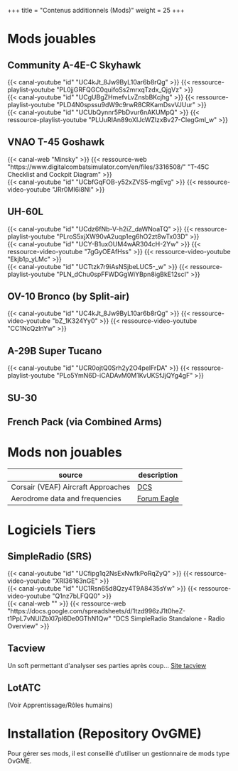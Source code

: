 +++
title = "Contenus additionnels (Mods)"
weight = 25
+++

# Mods jouables
## Community A-4E-C Skyhawk
<div class="contenu de_qualite"> <!-- Ian Christie //-->
{{< canal-youtube "id" "UC4kJt_8Jw9ByL10ar6b8rQg" >}}
{{< ressource-playlist-youtube "PL0jjGRFQGC0quifoSs2mrxqTzdx_QjgVz" >}}
</div>

<div class="contenu"> <!-- DCS Sport //-->
{{< canal-youtube "id" "UCgUBgZHmefvLvZnsbBKcjhg" >}}
{{< ressource-playlist-youtube "PLD4N0spssu9dW9c9rwR8CRKamDsvVJUur" >}}
</div>

<div class="contenu"> <!-- Marcel Glandier //-->
{{< canal-youtube "id" "UCUbQynnr5PbDvur6nAKUMpQ" >}}
{{< ressource-playlist-youtube "PLUuRIAn89oXIJcWZlzxBv27-ClegGml_w" >}}
</div>

## VNAO T-45 Goshawk
<div class="contenu"> <!-- Minsky //-->
{{< canal-web "Minsky" >}}
{{< ressource-web "https://www.digitalcombatsimulator.com/en/files/3316508/" "T-45C Checklist and Cockpit Diagram" >}}
</div>

<div class="contenu"> <!-- Commander Steinsch //-->
{{< canal-youtube "id" "UCbfGqFOB-y52xZVS5-mgEvg" >}}
{{< ressource-video-youtube "JRr0MI6i8NI" >}}
</div>

## UH-60L
<div class="contenu"> <!-- the air warfare group //-->
{{< canal-youtube "id" "UCdz6fNb-V-h2iZ_daWNoaTQ" >}}
{{< ressource-playlist-youtube "PLroS5xjXW90vA2uqp1eg6hO2zt8wTx03D" >}}
</div>

<div class="contenu"> <!-- EFPV Section Civile //-->
{{< canal-youtube "id" "UCY-B1uxOUM4wAR304cH-2Yw" >}}
{{< ressource-video-youtube "7gGyOEAfHss" >}}
{{< ressource-video-youtube "Ekjb1p_yLMc" >}}
</div>

<div class="contenu"> <!-- nazradu //-->
{{< canal-youtube "id" "UCTtzk7r9iAsNSjbeLUC5-_w" >}}
{{< ressource-playlist-youtube "PLN_dChu0spFFWDGgWiYBpn8igBkE12scI" >}}
</div>

## OV-10 Bronco (by Split-air)
<div class="contenu de_qualite"> <!-- Ian Christie //-->
{{< canal-youtube "id" "UC4kJt_8Jw9ByL10ar6b8rQg" >}}
{{< ressource-video-youtube "bZ_1K324Yy0" >}}
{{< ressource-video-youtube "CC1NcQzInYw" >}}
</div>

## A-29B Super Tucano
<div class="contenu"> <!-- 311Griffon //-->
{{< canal-youtube "id" "UCR0ojtQ0Srh2y2O4pelFrDA" >}}
{{< ressource-playlist-youtube "PLo5YmN6D-iCADAvM0M1KvUKSfJjQYg4gF" >}}
</div>

## SU-30

## French Pack (via Combined Arms)

# Mods non jouables
source                             | description
---------------------------------- | -----------
Corsair (VEAF) Aircraft Approaches | [DCS](https://www.digitalcombatsimulator.com/en/files/filter/user-is-CORSAIR%20V.E.A.F/apply/)
Aerodrome data and frequencies     | [Forum Eagle](https://forum.dcs.world/topic/269908-aerodrome-data-and-frequencies-updated-24-august-2022/)


# Logiciels Tiers

## SimpleRadio (SRS)

<div class="contenu"> <!-- TheSkyline35 //-->
{{< canal-youtube "id" "UCfipg1q2NsExNwfkPoRqZyQ" >}}
{{< ressource-video-youtube "XRI36163nGE" >}}
</div>

<div class="contenu"> <!-- Spudknocker //-->
{{< canal-youtube "id" "UC1Rsn65d8Qzy4T9A8435sYw" >}}
{{< ressource-video-youtube "Q1nz7bLFQQ0" >}}
</div>

<div class="contenu">
{{< canal-web "" >}}
{{< ressource-web "https://docs.google.com/spreadsheets/d/1tzd996zJ1t0heZ-t1PpL7vNUIZbXl7pI6De0GThN1Qw" "DCS SimpleRadio Standalone - Radio Overview" >}}
</div>

## Tacview
Un soft permettant d'analyser ses parties après coup... [Site tacview](https://www.tacview.net/)

## LotATC
(Voir Apprentissage/Rôles humains)

# Installation (Repository OvGME)
Pour gérer ses mods, il est conseillé d'utiliser un gestionnaire de mods type OvGME.
